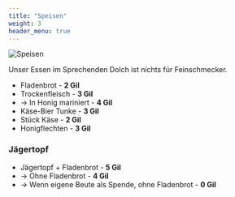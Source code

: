 ```yaml
---
title: "Speisen"
weight: 3
header_menu: true
---
```


![Speisen](images/banner/960x320_Entrance.png)

Unser Essen im Sprechenden Dolch ist nichts für Feinschmecker. 

* Fladenbrot - **2 Gil**
* Trockenfleisch - **3 Gil**
* -> In Honig mariniert - **4 Gil**
* Käse-Bier Tunke - **3 Gil**
* Stück Käse - **2 Gil**
* Honigflechten - **3 Gil**


### Jägertopf

* Jägertopf + Fladenbrot - **5 Gil**
* -> Ohne Fladenbrot - **4 Gil**
* -> Wenn eigene Beute als Spende, ohne Fladenbrot - **0 Gil**